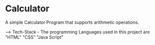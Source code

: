 # Calculator
A simple Calculator Program that supports arithmetic operations.

--> Tech-Stack - The programming Languages used in this project are "HTML" "CSS" "Java Script"

